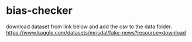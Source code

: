 # bias-checker
download dataset from link below and add the csv to the data folder.
https://www.kaggle.com/datasets/mrisdal/fake-news?resource=download
